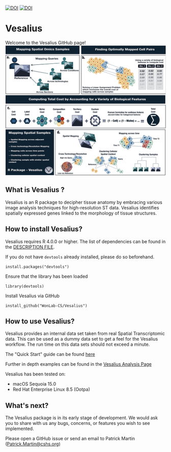[![DOI](https://zenodo.org/badge/306332649.svg)](https://zenodo.org/badge/latestdoi/306332649)
[![DOI](https://zenodo.org/badge/DOI/10.5281/zenodo.15733817.svg)](https://doi.org/10.5281/zenodo.15733817)


# Vesalius

Welcome to the Vesalius GitHub page!
<img src="man/figures/banner_nat.png" />




## What is Vesalius ?
Vesalius is an R package to decipher tissue anatomy by embracing various
image analysis techniques for high-resolution ST data. Vesalius identifies
spatially expressed genes linked to the morphology of tissue structures.

## How to install Vesalius?

Vesalius requires R 4.0.0 or higher. The list of dependencies can be found in the [DESCRIPTION FILE](https://github.com/WonLab-CS/Vesalius/blob/main/DESCRIPTION).

If you do not have `devtools` already installed, please do so beforehand.

```
install.packages("devtools")
```  
Ensure that the library has been loaded
```
library(devtools)
```
Install Vesalius via GitHub
```
install_github("WonLab-CS/Vesalius")
```

## How to use Vesalius?
Vesalius provides an internal data set taken from real Spatial Transcriptomic
data. This can be used as a dummy data set to get a feel for the Vesalius
workflow. The run time on this data sets should not exceed a minute. 

The "Quick Start" guide can be found [here](https://github.com/WonLab-CS/Vesalius/blob/main/vignettes/vesalius.Rmd)


Further in depth examples can be found in the [Vesalius Analysis Page](https://github.com/WonLab-CS/Vesalius_analysis)

Vesalius has been tested on:

* macOS Sequoia 15.0
* Red Hat Enterprise Linux 8.5 (Ootpa)


## What's next?
The Vesalius package is in its early stage of development. We would ask you to
share with us any bugs, concerns, or features you wish to see implemented.

Please open a GitHub issue or send an email to Patrick Martin (Patrick.Martin@cshs.org)
